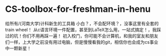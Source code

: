 # CS-toolbox-for-freshman-in-henu
给所有/(河南大学)计科新生的工具箱
小白？，不会配环境？，没事这里有全套的train wheel！
从c语言环境一件配置，甚至到LaTeX怎么用，一站式搞定！，我踩过的坑！你们不用再踩一遍！
初入校门，你可能不会计算机，和我的室友和朋友们一样，上大学之前没有用过电脑，但是慢慢看我的git，相信你也会成为cs事业中一颗新星！
